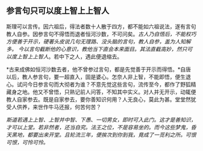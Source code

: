 ## 参言句只可以度上智上上智人

斯理可以言传。因六祖后，得法者数十人散于四方，都不能如六祖说法，遂有言句教人自参。因参言句不得悟而退者恒河沙数，不可问矣。*古人乃自悟后，不能权巧方便善于开示，硬著头皮说几句无理路、没头脑的言句，教人自参，盖为人知解多。* *今以言句截断他的心意识，教他当下直会本来面目。其法直截高妙，然只可以度上智上上智人*。若中下之人，遇此便退缩去。

*古来成佛如恒河沙数去者，他不曾参过言句，都是先觉善于开示而得悟。*自唐以后，教人参言句，要一超直入，固是婆心。怎奈人非上智，不能即悟，便生退心。试问今日参言句而大彻者为谁？不意先觉这些言句，流传至今，都作了野狐精藏身之地。他又不曾悟，只熟记前人问答，不知其中实义。对人并无开示，动辄便教人自家参去。既是自家参去，要你善知识何用？人无良心，莫此为甚。堂堂然犹受人供养，来世作牛马还报，何苦何苦？

*斯道若遇上上智、上智并中智、下愚、一切男女，即时可入此门。这才是善知识，才可以上堂。若非然者，还当自究。法王之位，不是容易坐的。而今这些梦鬼，昏天黑地，都要出来开堂。且轮流三年，便挨次到你到我，竟成了一觅利之所。可恨可恨，可怜可怜。*
